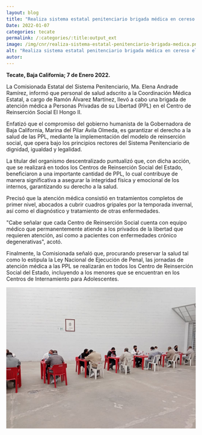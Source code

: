 ```yaml
---
layout: blog
title: "Realiza sistema estatal penitenciario brigada médica en cereso el hongo II"
Date: 2022-01-07
categories: tecate
permalink: /:categories/:title:output_ext
image: /img/cnr/realiza-sistema-estatal-penitenciario-brigada-medica.png
alt: "Realiza sistema estatal penitenciario brigada médica en cereso el hongo II"
autor:
---
```


**Tecate, Baja California; 7 de Enero 2022.** 

La Comisionada Estatal del Sistema Penitenciario, Ma. Elena Andrade Ramírez, informó que personal de salud adscrito a la Coordinación Médica Estatal, a cargo de Ramón Álvarez Martínez, llevó a cabo una brigada de atención médica a Personas Privadas de su Libertad (PPL) en el Centro de Reinserción Social El Hongo II.

Enfatizó que el compromiso del gobierno humanista de la Gobernadora de Baja California, Marina del Pilar Avila Olmeda, es garantizar el derecho a la salud de las PPL, mediante la implementación del modelo de reinserción social, que opera bajo los principios rectores del Sistema Penitenciario de dignidad, igualdad y legalidad. 

La titular del organismo descentralizado puntualizó que, con dicha acción, que se realizará en todos los Centros de Reinserción Social del Estado, beneficiaron a una importante cantidad de PPL, lo cual contribuye de manera significativa a asegurar la integridad física y emocional de los internos, garantizando su derecho a la salud.

Precisó que la atención médica consistió en tratamientos completos de primer nivel, abocados a cubrir cuadros gripales por la temporada invernal, así como el diagnóstico y tratamiento de otras enfermedades.

"Cabe señalar que cada Centro de Reinserción Social cuenta con equipo médico que permanentemente atiende a los privados de la libertad que requieren atención, así como a pacientes con enfermedades crónico degenerativas", acotó.

Finalmente, la Comisionada señaló que, procurando preservar la salud tal como lo estipula la Ley Nacional de Ejecución de Penal, las jornadas de atención médica a las PPL se realizarán en todos los Centro de Reinserción Social del Estado, incluyendo a los menores que se encuentran en los Centros de Internamiento para Adolescentes.

<div id="carouselExampleSlidesOnly" class="carousel slide" data-ride="carousel">
  <div class="carousel-inner">
    <div class="carousel-item active">
       <img class="d-block w-100" src="/img/cnr/realiza-sistema-estatal-penitenciario-brigada-medica.png" loading="lazy"  alt="Realiza sistema estatal penitenciario brigada médica en cereso el hongo II">
    </div>
  </div>
</div>